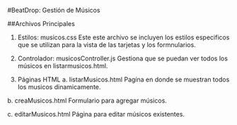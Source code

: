 #BeatDrop: Gestión de Músicos

##Archivos Principales

1. Estilos: musicos.css
Este este archivo se incluyen los estilos especificos que se utilizan para la vista de las tarjetas y los formnularios.

2. Controlador: musicosController.js
Gestiona que se puedan ver todos los músicos en listarmusicos.html.

3. Páginas HTML
a. listarMusicos.html
Pagína en donde se muestran todos los musicos dinamicamente.

b. creaMusicos.html
Formulario para agregar músicos.

c. editarMusicos.html
Página para editar músicos existentes.
